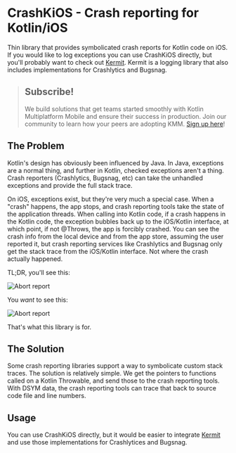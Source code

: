 # CrashKiOS - Crash reporting for Kotlin/iOS

Thin library that provides symbolicated crash reports for Kotlin code on 
iOS. If you would like to log exceptions you can use CrashKiOS directly, but
you'll probably want to check out [Kermit](https://github.com/touchlab/Kermit/). Kermit is a logging library that
also includes implementations for Crashlytics and Bugsnag.

> ## Subscribe!
>
> We build solutions that get teams started smoothly with Kotlin Multiplatform Mobile and ensure their success in production. Join our community to learn how your peers are adopting KMM.
 [Sign up here](https://go.touchlab.co/newsletter)!

## The Problem

Kotlin's design has obviously been influenced by Java. In Java, exceptions
are a normal thing, and further in Kotlin, checked exceptions aren't a thing.
Crash reporters (Crashlytics, Bugsnag, etc) can take the unhandled exceptions
and provide the full stack trace.

On iOS, exceptions exist, but they're very much a special case. When a "crash" happens, 
the app stops, and crash reporting tools take the state of the application threads.
When calling into Kotlin code, if a crash happens in the Kotlin code, the exception 
bubbles back up to the iOS/Kotlin interface, at which point, if not @Throws, the app
is forcibly crashed. You can see the crash info from the local device and from the app store, 
assuming the user reported it, but crash reporting services like Crashlytics and Bugsnag 
only get the stack trace from the iOS/Kotlin interface. Not where the crash actually happened.

TL;DR, you'll see this:

![Abort report](kotlinabort.png)

You *want* to see this:

![Abort report](kotlinlines.png)

That's what this library is for.

## The Solution

Some crash reporting libraries support a way to symbolicate custom stack traces. The solution is relatively simple.
We get the pointers to functions called on a Kotlin Throwable, and send those to the crash reporting tools. With 
DSYM data, the crash reporting tools can trace that back to source code file and line numbers.
 
## Usage

You can use CrashKiOS directly, but it would be easier to integrate [Kermit](https://github.com/touchlab/Kermit/) and
use those implementations for Crashlytices and Bugsnag.

